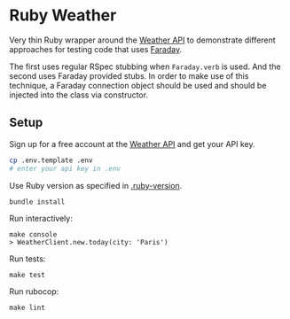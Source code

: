 # Ruby Weather

Very thin Ruby wrapper around the [Weather API](https://www.weatherapi.com/docs/) to demonstrate different approaches for testing code that uses [Faraday](https://lostisland.github.io/faraday/usage/).

The first uses regular RSpec stubbing when `Faraday.verb` is used. And the second uses Faraday provided stubs. In order to make use of this technique, a Faraday connection object should be used and should be injected into the class via constructor.

## Setup

Sign up for a free account at the [Weather API](https://www.weatherapi.com/) and get your API key.

```bash
cp .env.template .env
# enter your api key in .env
```

Use Ruby version as specified in [.ruby-version](./.ruby-version).

```
bundle install
```

Run interactively:

```
make console
> WeatherClient.new.today(city: 'Paris')
```

Run tests:

```
make test
```

Run rubocop:

```
make lint
```
